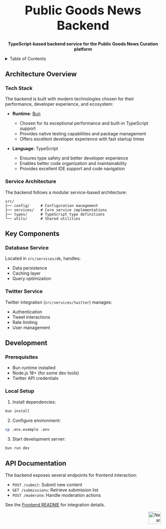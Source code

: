 <!-- markdownlint-disable MD014 -->
<!-- markdownlint-disable MD033 -->
<!-- markdownlint-disable MD041 -->
<!-- markdownlint-disable MD029 -->

<div align="center">

<h1 style="font-size: 2.5rem; font-weight: bold;">Public Goods News Backend</h1>

  <p>
    <strong>TypeScript-based backend service for the Public Goods News Curation platform</strong>
  </p>

</div>

<details>
  <summary>Table of Contents</summary>

- [Architecture Overview](#architecture-overview)
  - [Tech Stack](#tech-stack)
  - [Service Architecture](#service-architecture)
- [Key Components](#key-components)
  - [Database Service](#database-service)
  - [Twitter Service](#twitter-service)
- [Development](#development)
  - [Prerequisites](#prerequisites)
  - [Local Setup](#local-setup)
- [API Documentation](#api-documentation)

</details>

## Architecture Overview

### Tech Stack

The backend is built with modern technologies chosen for their performance, developer experience, and ecosystem:

- **Runtime**: [Bun](https://bun.sh)
  - Chosen for its exceptional performance and built-in TypeScript support
  - Provides native testing capabilities and package management
  - Offers excellent developer experience with fast startup times

- **Language**: TypeScript
  - Ensures type safety and better developer experience
  - Enables better code organization and maintainability
  - Provides excellent IDE support and code navigation

### Service Architecture

The backend follows a modular service-based architecture:

```
src/
├── config/     # Configuration management
├── services/   # Core service implementations
├── types/      # TypeScript type definitions
└── utils/      # Shared utilities
```

## Key Components

### Database Service

Located in `src/services/db`, handles:

- Data persistence
- Caching layer
- Query optimization

### Twitter Service

Twitter integration (`src/services/twitter`) manages:

- Authentication
- Tweet interactions
- Rate limiting
- User management

## Development

### Prerequisites

- Bun runtime installed
- Node.js 18+ (for some dev tools)
- Twitter API credentials

### Local Setup

1. Install dependencies:

```bash
bun install
```

2. Configure environment:

```bash
cp .env.example .env
```

3. Start development server:

```bash
bun run dev
```

## API Documentation

The backend exposes several endpoints for frontend interaction:

- `POST /submit`: Submit new content
- `GET /submissions`: Retrieve submission list
- `POST /moderate`: Handle moderation actions

See the [Frontend README](../frontend/README.md) for integration details.

<div align="right">
<a href="https://nearbuilders.org" target="_blank">
<img
  src="https://builders.mypinata.cloud/ipfs/QmWt1Nm47rypXFEamgeuadkvZendaUvAkcgJ3vtYf1rBFj"
  alt="Near Builders"
  height="40"
/>
</a>
</div>
